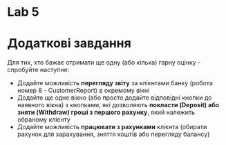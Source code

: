 # Lab 5
# Додаткові завдання 
Для тих, хто бажає отримати ще одну (або кілька) гарну оцінку - спробуйте наступне: 
- Додайте можливість **перегляду звіту** за клієнтами банку (робота номер 8 - CustomerReport) в окремому вікні 
-  Додайте ще одне вікно (або просто додайте відповідні кнопки до наявного вікна) з кнопками, які дозволяють **покласти (Deposit) або зняти (Withdraw) гроші з першого рахунку**, який належить обраному клієнту 
- Додайте можливість **працювати з рахунками** клієнта (обирати рахунок для зарахування, зняття коштів або перегляду балансу)
